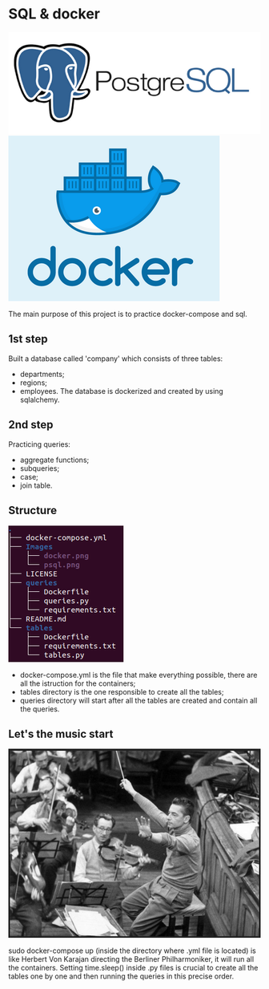 # SQL & docker

![](./Images/psql.png) 
![](./Images/docker.png)

The main purpose of this project is to practice docker-compose and sql.

## 1st step
Built a database called 'company' which consists of three tables:
- departments;
- regions;
- employees.
The database is dockerized and created by using sqlalchemy.

## 2nd step 
Practicing queries:
- aggregate functions;
- subqueries;
- case;
- join table.

## Structure
![](./Images/architecture.png)
- docker-compose.yml is the file that make everything possible, there are all the istruction for the containers;
- tables directory is the one responsible to create all the tables;
- queries directory will start after all the tables are created and contain all the queries.

## Let's the music start 

![](./Images/herbert_von_karajan.png)

sudo docker-compose up (inside the directory where .yml file is located) is like Herbert Von Karajan directing the Berliner Philharmoniker, it will run all the containers.
Setting time.sleep() inside .py files is crucial to create all the tables one by one and then running the queries in this precise order.

